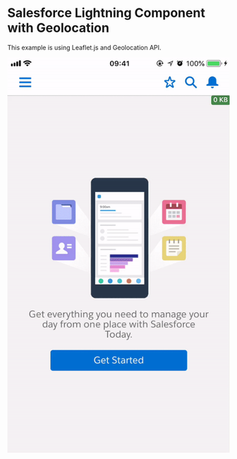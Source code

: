 # Salesforce Lightning Component with Geolocation


This example is using Leaflet.js and Geolocation API.

![Demo](demo.gif?raw=true "Demo")
